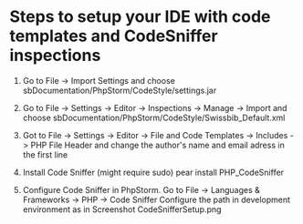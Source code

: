 # Steps to setup your IDE with code templates and CodeSniffer inspections

1) Go to File -> Import Settings and choose sbDocumentation/PhpStorm/CodeStyle/settings.jar

2) Go to File -> Settings -> Editor -> Inspections -> Manage -> Import
   and choose sbDocumentation/PhpStorm/CodeStyle/Swissbib_Default.xml
   
3) Got to File -> Settings -> Editor -> File and Code Templates -> Includes -> PHP File Header
   and change the author's name and email adress in the first line
   
4) Install Code Sniffer (might require sudo)
   pear install PHP_CodeSniffer

5) Configure Code Sniffer in PhpStorm. Go to File -> Languages & Frameworks -> PHP -> Code Sniffer
   Configure the path in development environment as in Screenshot CodeSnifferSetup.png